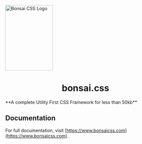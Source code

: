 <a href="https://github.com/bonsaicss/bonsai.css"><img
  src="https://www.joomla51.com/images/bedrock.png" alt="Bonsai CSS Logo"
  width="149" height="206" align="center"></a>

<h1 align="center">bonsai.css</h1>
**A complete Utility First CSS Framework for less than 50kb**

## Documentation

For full documentation, visit [https://www.bonsaicss.com](https://www.bonsaicss.com).
